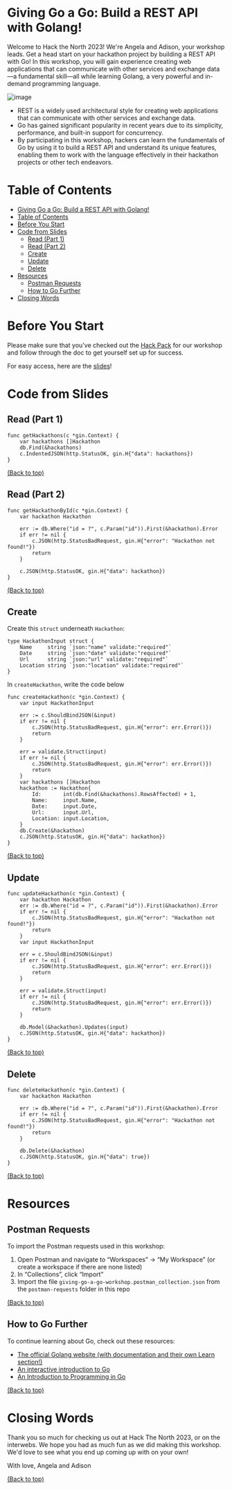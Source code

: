 # Giving Go a Go: Build a REST API with Golang!

Welcome to Hack the North 2023! We're Angela and Adison, your workshop leads. Get a head start on your hackathon project by building a REST API with Go! In this workshop, you will gain experience creating web applications that can communicate with other services and exchange data—a fundamental skill—all while learning Golang, a very powerful and in-demand programming language.

![image](https://hackthenorth.com/preview_img.png)

- REST is a widely used architectural style for creating web applications that can communicate with other services and exchange data.
- Go has gained significant popularity in recent years due to its simplicity, performance, and built-in support for concurrency.
- By participating in this workshop, hackers can learn the fundamentals of Go by using it to build a REST API and understand its unique features, enabling them to work with the language effectively in their hackathon projects or other tech endeavors.

# Table of Contents
- [Giving Go a Go: Build a REST API with Golang!](#giving-go-a-go-build-a-rest-api-with-golang)
- [Table of Contents](#table-of-contents)
- [Before You Start](#before-you-start)
- [Code from Slides](#code-from-slides)
  - [Read (Part 1)](#read-part-1)
  - [Read (Part 2)](#read-part-2)
  - [Create](#create)
  - [Update](#update)
  - [Delete](#delete)
- [Resources](#resources)
  - [Postman Requests](#postman-requests)
  - [How to Go Further](#how-to-go-further)
- [Closing Words](#closing-words)

# Before You Start
Please make sure that you've checked out the [Hack Pack](https://docs.google.com/document/d/19IOBkdTcl-_0GgUKi_pFwVHpY6XimzM6wjDOcOw3hbQ/edit#heading=h.5c4h3x37oxvr) for our workshop and follow through the doc to get yourself set up for success.

For easy access, here are the [slides](https://docs.google.com/presentation/d/1sZ5KwUzFqdukH_RCzL2q1imVodvokXQYFII_cc73t-8/edit#slide=id.g2764ce0426f_3_218)!

# Code from Slides
## Read (Part 1)

``` golang
func getHackathons(c *gin.Context) {
    var hackathons []Hackathon
    db.Find(&hackathons)
    c.IndentedJSON(http.StatusOK, gin.H{"data": hackathons})
}
```
[(Back to top)](#table-of-contents)

## Read (Part 2)

``` golang
func getHackathonById(c *gin.Context) {
    var hackathon Hackathon

    err := db.Where("id = ?", c.Param("id")).First(&hackathon).Error
    if err != nil {
        c.JSON(http.StatusBadRequest, gin.H{"error": "Hackathon not found!"})
        return
    }

    c.JSON(http.StatusOK, gin.H{"data": hackathon})
}
```
[(Back to top)](#table-of-contents)

## Create
Create this `struct` underneath `Hackathon`:
``` golang
type HackathonInput struct {
    Name     string `json:"name" validate:"required"`
    Date     string `json:"date" validate:"required"`
    Url      string `json:"url" validate:"required"`
    Location string `json:"location" validate:"required"`
}

```

In `createHackathon`, write the code below
``` golang
func createHackathon(c *gin.Context) {
    var input HackathonInput

    err := c.ShouldBindJSON(&input)
    if err != nil {
        c.JSON(http.StatusBadRequest, gin.H{"error": err.Error()})
        return
    }

    err = validate.Struct(input)
    if err != nil {
        c.JSON(http.StatusBadRequest, gin.H{"error": err.Error()})
        return
    }
    var hackathons []Hackathon
    hackathon := Hackathon{
        Id:       int(db.Find(&hackathons).RowsAffected) + 1,
        Name:     input.Name,
        Date:     input.Date,
        Url:      input.Url,
        Location: input.Location,
    }
    db.Create(&hackathon)
    c.JSON(http.StatusOK, gin.H{"data": hackathon})
}

```
[(Back to top)](#table-of-contents)

## Update

``` golang
func updateHackathon(c *gin.Context) {
    var hackathon Hackathon
    err := db.Where("id = ?", c.Param("id")).First(&hackathon).Error
    if err != nil {
        c.JSON(http.StatusBadRequest, gin.H{"error": "Hackathon not found!"})
        return
    }
    var input HackathonInput

    err = c.ShouldBindJSON(&input)
    if err != nil {
        c.JSON(http.StatusBadRequest, gin.H{"error": err.Error()})
        return
    }

    err = validate.Struct(input)
    if err != nil {
        c.JSON(http.StatusBadRequest, gin.H{"error": err.Error()})
        return
    }

    db.Model(&hackathon).Updates(input)
    c.JSON(http.StatusOK, gin.H{"data": hackathon})
}

```
[(Back to top)](#table-of-contents)

## Delete

``` golang
func deleteHackathon(c *gin.Context) {
    var hackathon Hackathon

    err := db.Where("id = ?", c.Param("id")).First(&hackathon).Error
    if err != nil {
        c.JSON(http.StatusBadRequest, gin.H{"error": "Hackathon not found!"})
        return
    }

    db.Delete(&hackathon)
    c.JSON(http.StatusOK, gin.H{"data": true})
}

```
[(Back to top)](#table-of-contents)

# Resources

## Postman Requests
To import the Postman requests used in this workshop:
1. Open Postman and navigate to “Workspaces” -> “My Workspace” (or create a workspace if there are none listed)
2. In “Collections”, click “Import”
3. Import the file `giving-go-a-go-workshop.postman_collection.json` from the `postman-requests` folder in this repo

[(Back to top)](#table-of-contents)

## How to Go Further
To continue learning about Go, check out these resources:
- [The official Golang website (with documentation and their own Learn section!)](https://go.dev/) 
- [An interactive introduction to Go](https://go.dev/tour/welcome/1) 
- [An Introduction to Programming in Go](https://www.golang-book.com/books/intro)

[(Back to top)](#table-of-contents)

# Closing Words
Thank you so much for checking us out at Hack The North 2023, or on the interwebs. We hope you had as much fun as we did making this workshop. We'd love to see what you end up coming up with on your own!

With love,
Angela and Adison

[(Back to top)](#table-of-contents)
